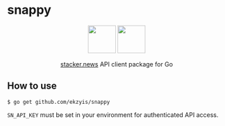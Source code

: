 # snappy

<div style="text-align: center">

<img src="https://stacker.news/favicon.png" width="64" height="64" />
<img src="https://go.dev/blog/go-brand/Go-Logo/PNG/Go-Logo_Blue.png" width="64" height="64" />

[stacker.news](https://stacker.news) API client package for Go

</div>


## How to use

```
$ go get github.com/ekzyis/snappy
```

`SN_API_KEY` must be set in your environment for authenticated API access.
